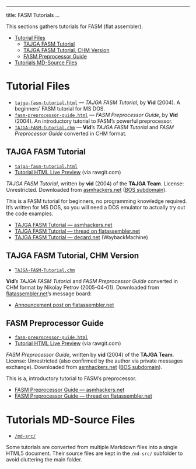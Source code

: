 
---
title: FASM Tutorials
...



This sections gathers tutorials for FASM (flat assembler).

<!-- #toc -->
-   [Tutorial Files](#tutorial-files)
    -   [TAJGA FASM Tutorial](#tajga-fasm-tutorial)
    -   [TAJGA FASM Tutorial, CHM Version](#tajga-fasm-tutorial-chm-version)
    -   [FASM Preprocessor Guide](#fasm-preprocessor-guide)
-   [Tutorials MD-Source Files](#tutorials-md-source-files)

<!-- /toc -->
Tutorial Files
==============

-   [`tajga-fasm-tutorial.html`](./tajga-fasm-tutorial.html) — *TAJGA FASM Tutorial*, by **Vid** (2004). A beginners’ FASM tutorial for MS DOS.
-   [`fasm-preprocessor-guide.html`](fasm-preprocessor-guide.html) — *FASM Preprocessor Guide*, by **Vid** (2004). An introductory tutorial to FASM’s powerful preprocessor.
-   [`TAJGA-FASM-Tutorial.chm`](./TAJGA-FASM-Tutorial.chm) — **Vid**’s *TAJGA FASM Tutorial* and *FASM Preprocessor Guide* converted in CHM format.

TAJGA FASM Tutorial
-------------------

-   [`tajga-fasm-tutorial.html`](./tajga-fasm-tutorial.html)
-   [Tutorial HTML Live Preview](https://cdn.rawgit.com/tajmone/purebasic-archives/1351562/asm/fasm/tutorials/tajga-fasm-tutorial.html) (via rawgit.com)

*TAJGA FASM Tutorial*, written by **vid** (2004) of the **TAJGA Team**. License: Unrestricted. Downloaded from [asmhackers.net](http://asmhackers.net/) ([BOS subdomain](http://bos.asmhackers.net/)).

This is a FASM tutorial for beginners, no programming knowledge required. It’s written for MS DOS, so you will need a DOS emulator to actually try out the code examples.

-   [TAJGA FASM Tutorial — asmhackers.net](http://bos.asmhackers.net/docs/FASM%20tutorial/)
-   [TAJGA FASM Tutorial — thread on flatassembler.net](https://board.flatassembler.net/topic.php?t=1178)
-   [TAJGA FASM Tutorial — decard.net](https://web.archive.org/web/20060925090450/http://www.decard.net/article.php?body=tajga) (WaybackMachine)

TAJGA FASM Tutorial, CHM Version
--------------------------------

-   [`TAJGA-FASM-Tutorial.chm`](./TAJGA-FASM-Tutorial.chm)

**Vid**’s *TAJGA FASM Tutorial* and *FASM Preprocessor Guide* converted in CHM format by Nikolay Petrov (2005-04-01). Downloaded from [flatassembler.net](https://board.flatassembler.net/)’s message board:

-   [Announcement post on flatassembler.net](https://board.flatassembler.net/topic.php?t=1178&postdays=0&postorder=asc&start=43)

FASM Preprocessor Guide
-----------------------

-   [`fasm-preprocessor-guide.html`](fasm-preprocessor-guide.html)
-   [Tutorial HTML Live Preview](https://cdn.rawgit.com/tajmone/purebasic-archives/1351562/asm/fasm/tutorials/fasm-preprocessor-guide.html) (via rawgit.com)

*FASM Preprocessor Guide*, written by **vid** (2004) of the **TAJGA Team**. License: Unrestricted (also confirmed by the author via private messages exchange). Downloaded from [asmhackers.net](http://asmhackers.net/) ([BOS subdomain](http://bos.asmhackers.net/)).

This is a, introductory tutorial to FASM’s preprocessor.

-   [FASM Preprocessor Guide — asmhackers.net](http://bos.asmhackers.net/docs/FASM%20tutorial/preproc.html)
-   [FASM Preprocessor Guide — thread on flatassembler.net](https://board.flatassembler.net/topic.php?t=1178)

Tutorials MD-Source Files
=========================

-   [`/md-src/`](./md-src/)

Some tutorials are converted from multiple Markdown files into a single HTML5 document. Their source files are kept in the `/md-src/` subfolder to avoid cluttering the main folder.
